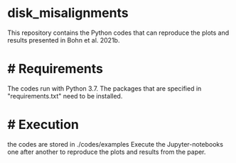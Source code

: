 # disk_misalignments
This repository contains the Python codes that can reproduce the plots and results presented in Bohn et al. 2021b.

# # Requirements
The codes run with Python 3.7.
The packages that are specified in "requirements.txt" need to be installed.

# # Execution
the codes are stored in ./codes/examples
Execute the Jupyter-notebooks one after another to reproduce the plots and results from the paper.

